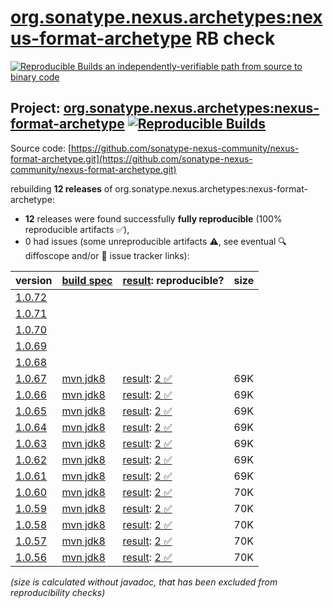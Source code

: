 [org.sonatype.nexus.archetypes:nexus-format-archetype](https://central.sonatype.com/artifact/org.sonatype.nexus.archetypes/nexus-format-archetype/versions) RB check
=======

[![Reproducible Builds](https://reproducible-builds.org/images/logos/rb.svg) an independently-verifiable path from source to binary code](https://reproducible-builds.org/)

## Project: [org.sonatype.nexus.archetypes:nexus-format-archetype](https://central.sonatype.com/artifact/org.sonatype.nexus.archetypes/nexus-format-archetype/versions) [![Reproducible Builds](https://img.shields.io/endpoint?url=https://raw.githubusercontent.com/jvm-repo-rebuild/reproducible-central/master/content/org/sonatype/nexus/archetypes/nexus-format-archetype/badge.json)](https://github.com/jvm-repo-rebuild/reproducible-central/blob/master/content/org/sonatype/nexus/archetypes/nexus-format-archetype/README.md)

Source code: [https://github.com/sonatype-nexus-community/nexus-format-archetype.git](https://github.com/sonatype-nexus-community/nexus-format-archetype.git)

rebuilding **12 releases** of org.sonatype.nexus.archetypes:nexus-format-archetype:
- **12** releases were found successfully **fully reproducible** (100% reproducible artifacts :white_check_mark:),
- 0 had issues (some unreproducible artifacts :warning:, see eventual :mag: diffoscope and/or :memo: issue tracker links):

| version | [build spec](/BUILDSPEC.md) | [result](https://reproducible-builds.org/docs/jvm/): reproducible? | size |
| -- | --------- | ------ | -- |
| [1.0.72](https://central.sonatype.com/artifact/org.sonatype.nexus.archetypes/nexus-format-archetype/1.0.72/pom) | | | |
| [1.0.71](https://central.sonatype.com/artifact/org.sonatype.nexus.archetypes/nexus-format-archetype/1.0.71/pom) | | | |
| [1.0.70](https://central.sonatype.com/artifact/org.sonatype.nexus.archetypes/nexus-format-archetype/1.0.70/pom) | | | |
| [1.0.69](https://central.sonatype.com/artifact/org.sonatype.nexus.archetypes/nexus-format-archetype/1.0.69/pom) | | | |
| [1.0.68](https://central.sonatype.com/artifact/org.sonatype.nexus.archetypes/nexus-format-archetype/1.0.68/pom) | | | |
| [1.0.67](https://central.sonatype.com/artifact/org.sonatype.nexus.archetypes/nexus-format-archetype/1.0.67/pom) | [mvn jdk8](nexus-format-archetype-1.0.67.buildspec) | [result](nexus-format-archetype-1.0.67.buildinfo): [2 :white_check_mark: ](nexus-format-archetype-1.0.67.buildcompare) | 69K |
| [1.0.66](https://central.sonatype.com/artifact/org.sonatype.nexus.archetypes/nexus-format-archetype/1.0.66/pom) | [mvn jdk8](nexus-format-archetype-1.0.66.buildspec) | [result](nexus-format-archetype-1.0.66.buildinfo): [2 :white_check_mark: ](nexus-format-archetype-1.0.66.buildcompare) | 69K |
| [1.0.65](https://central.sonatype.com/artifact/org.sonatype.nexus.archetypes/nexus-format-archetype/1.0.65/pom) | [mvn jdk8](nexus-format-archetype-1.0.65.buildspec) | [result](nexus-format-archetype-1.0.65.buildinfo): [2 :white_check_mark: ](nexus-format-archetype-1.0.65.buildcompare) | 69K |
| [1.0.64](https://central.sonatype.com/artifact/org.sonatype.nexus.archetypes/nexus-format-archetype/1.0.64/pom) | [mvn jdk8](nexus-format-archetype-1.0.64.buildspec) | [result](nexus-format-archetype-1.0.64.buildinfo): [2 :white_check_mark: ](nexus-format-archetype-1.0.64.buildcompare) | 69K |
| [1.0.63](https://central.sonatype.com/artifact/org.sonatype.nexus.archetypes/nexus-format-archetype/1.0.63/pom) | [mvn jdk8](nexus-format-archetype-1.0.63.buildspec) | [result](nexus-format-archetype-1.0.63.buildinfo): [2 :white_check_mark: ](nexus-format-archetype-1.0.63.buildcompare) | 69K |
| [1.0.62](https://central.sonatype.com/artifact/org.sonatype.nexus.archetypes/nexus-format-archetype/1.0.62/pom) | [mvn jdk8](nexus-format-archetype-1.0.62.buildspec) | [result](nexus-format-archetype-1.0.62.buildinfo): [2 :white_check_mark: ](nexus-format-archetype-1.0.62.buildcompare) | 69K |
| [1.0.61](https://central.sonatype.com/artifact/org.sonatype.nexus.archetypes/nexus-format-archetype/1.0.61/pom) | [mvn jdk8](nexus-format-archetype-1.0.61.buildspec) | [result](nexus-format-archetype-1.0.61.buildinfo): [2 :white_check_mark: ](nexus-format-archetype-1.0.61.buildcompare) | 69K |
| [1.0.60](https://central.sonatype.com/artifact/org.sonatype.nexus.archetypes/nexus-format-archetype/1.0.60/pom) | [mvn jdk8](nexus-format-archetype-1.0.60.buildspec) | [result](nexus-format-archetype-1.0.60.buildinfo): [2 :white_check_mark: ](nexus-format-archetype-1.0.60.buildcompare) | 70K |
| [1.0.59](https://central.sonatype.com/artifact/org.sonatype.nexus.archetypes/nexus-format-archetype/1.0.59/pom) | [mvn jdk8](nexus-format-archetype-1.0.59.buildspec) | [result](nexus-format-archetype-1.0.59.buildinfo): [2 :white_check_mark: ](nexus-format-archetype-1.0.59.buildcompare) | 70K |
| [1.0.58](https://central.sonatype.com/artifact/org.sonatype.nexus.archetypes/nexus-format-archetype/1.0.58/pom) | [mvn jdk8](nexus-format-archetype-1.0.58.buildspec) | [result](nexus-format-archetype-1.0.58.buildinfo): [2 :white_check_mark: ](nexus-format-archetype-1.0.58.buildcompare) | 70K |
| [1.0.57](https://central.sonatype.com/artifact/org.sonatype.nexus.archetypes/nexus-format-archetype/1.0.57/pom) | [mvn jdk8](nexus-format-archetype-1.0.57.buildspec) | [result](nexus-format-archetype-1.0.57.buildinfo): [2 :white_check_mark: ](nexus-format-archetype-1.0.57.buildcompare) | 70K |
| [1.0.56](https://central.sonatype.com/artifact/org.sonatype.nexus.archetypes/nexus-format-archetype/1.0.56/pom) | [mvn jdk8](nexus-format-archetype-1.0.56.buildspec) | [result](nexus-format-archetype-1.0.56.buildinfo): [2 :white_check_mark: ](nexus-format-archetype-1.0.56.buildcompare) | 70K |

<i>(size is calculated without javadoc, that has been excluded from reproducibility checks)</i>
